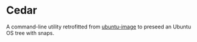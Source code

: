 # Cedar

A command-line utility retrofitted from [ubuntu-image](https://github.com/Canonical/ubuntu-image.git) to preseed an Ubuntu OS tree with snaps.
